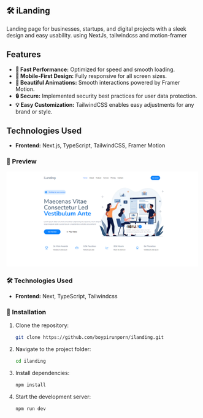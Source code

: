 ## 🛠️ iLanding

Landing page for businesses, startups, and digital projects with a sleek design and easy usability. using NextJs, tailwindcss and motion-framer

## Features
- **🚀 Fast Performance:** Optimized for speed and smooth loading.
- **📱 Mobile-First Design:** Fully responsive for all screen sizes.
- **🎨 Beautiful Animations:** Smooth interactions powered by Framer Motion.
- **🔒 Secure:** Implemented security best practices for user data protection.
- **💡 Easy Customization:** TailwindCSS enables easy adjustments for any brand or style.

## Technologies Used
- **Frontend:** Next.js, TypeScript, TailwindCSS, Framer Motion  


### 📸 Preview  
<img src="public/assets/screen.png" width="500" height="auto" />


### 🛠️ Technologies Used  
- **Frontend:** Next, TypeScript, Tailwindcss  

### 🔧 Installation  
1. Clone the repository:  
   ```sh  
   git clone https://github.com/boypirunporn/ilanding.git  
   ```  
2. Navigate to the project folder:  
   ```sh  
   cd ilanding  
   ```  
3. Install dependencies:  
   ```sh  
   npm install  
   ```  
4. Start the development server:  
   ```sh  
   npm run dev  
   ```  



